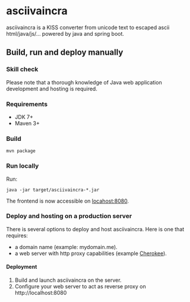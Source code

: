 # asciivaincra

asciivaincra is a KISS converter from unicode text to escaped ascii html/java/js/... powered by java and spring boot.

## Build, run and deploy manually

### Skill check

Please note that a thorough knowledge of Java web application development and hosting is required.

### Requirements

- JDK 7+
- Maven 3+

### Build

    mvn package

### Run locally

Run:

    java -jar target/asciivaincra-*.jar

The frontend is now accessible on [locahost:8080](http://localhost:8080).

### Deploy and hosting on a production server

There is several options to deploy and host asciivaincra. Here is one that requires:

- a domain name (example: mydomain.me).
- a web server with http proxy capabilities (example [Cherokee](http://cherokee-project.com/)).

#### Deployment

1. Build and launch asciivaincra on the server.
2. Configure your web server to act as reverse proxy on http://localhost:8080
